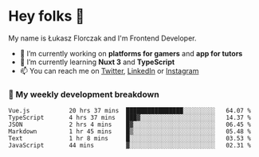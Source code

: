 # Hey folks 👋

My name is Łukasz Florczak and I'm Frontend Developer. 

- 🔭 I’m currently working on **platforms for gamers** and **app for tutors**
- 🌱 I’m currently learning **Nuxt 3** and **TypeScript**
- 📫 You can reach me on [Twitter](https://twitter.com/lukaszflorczak), [LinkedIn](https://pl.linkedin.com/in/lukasz-florczak) or [Instagram](https://instagram.com/lukaszflorczak)


### 🧮 My weekly development breakdown

<!--START_SECTION:waka-->

```text
Vue.js           20 hrs 37 mins  ████████████████░░░░░░░░░   64.07 %
TypeScript       4 hrs 37 mins   ███▓░░░░░░░░░░░░░░░░░░░░░   14.37 %
JSON             2 hrs 4 mins    █▓░░░░░░░░░░░░░░░░░░░░░░░   06.45 %
Markdown         1 hr 45 mins    █▒░░░░░░░░░░░░░░░░░░░░░░░   05.48 %
Text             1 hr 8 mins     █░░░░░░░░░░░░░░░░░░░░░░░░   03.53 %
JavaScript       44 mins         ▓░░░░░░░░░░░░░░░░░░░░░░░░   02.31 %
```

<!--END_SECTION:waka-->

<!--
**lukaszflorczak/lukaszflorczak** is a ✨ _special_ ✨ repository because its `README.md` (this file) appears on your GitHub profile.

Here are some ideas to get you started:

- 🔭 I’m currently working on ...
- 🌱 I’m currently learning ...
- 👯 I’m looking to collaborate on ...
- 🤔 I’m looking for help with ...
- 💬 Ask me about ...
- 📫 How to reach me: ...
- 😄 Pronouns: ...
- ⚡ Fun fact: ...
-->
